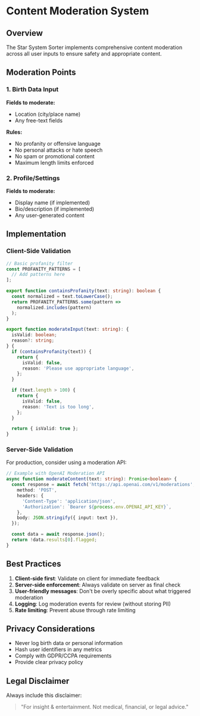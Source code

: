 # Content Moderation System

## Overview

The Star System Sorter implements comprehensive content moderation across all user inputs to ensure safety and appropriate content.

## Moderation Points

### 1. Birth Data Input

**Fields to moderate:**
- Location (city/place name)
- Any free-text fields

**Rules:**
- No profanity or offensive language
- No personal attacks or hate speech
- No spam or promotional content
- Maximum length limits enforced

### 2. Profile/Settings

**Fields to moderate:**
- Display name (if implemented)
- Bio/description (if implemented)
- Any user-generated content

## Implementation

### Client-Side Validation

```typescript
// Basic profanity filter
const PROFANITY_PATTERNS = [
  // Add patterns here
];

export function containsProfanity(text: string): boolean {
  const normalized = text.toLowerCase();
  return PROFANITY_PATTERNS.some(pattern => 
    normalized.includes(pattern)
  );
}

export function moderateInput(text: string): {
  isValid: boolean;
  reason?: string;
} {
  if (containsProfanity(text)) {
    return {
      isValid: false,
      reason: 'Please use appropriate language',
    };
  }

  if (text.length > 100) {
    return {
      isValid: false,
      reason: 'Text is too long',
    };
  }

  return { isValid: true };
}
```

### Server-Side Validation

For production, consider using a moderation API:

```typescript
// Example with OpenAI Moderation API
async function moderateContent(text: string): Promise<boolean> {
  const response = await fetch('https://api.openai.com/v1/moderations', {
    method: 'POST',
    headers: {
      'Content-Type': 'application/json',
      'Authorization': `Bearer ${process.env.OPENAI_API_KEY}`,
    },
    body: JSON.stringify({ input: text }),
  });

  const data = await response.json();
  return !data.results[0].flagged;
}
```

## Best Practices

1. **Client-side first**: Validate on client for immediate feedback
2. **Server-side enforcement**: Always validate on server as final check
3. **User-friendly messages**: Don't be overly specific about what triggered moderation
4. **Logging**: Log moderation events for review (without storing PII)
5. **Rate limiting**: Prevent abuse through rate limiting

## Privacy Considerations

- Never log birth data or personal information
- Hash user identifiers in any metrics
- Comply with GDPR/CCPA requirements
- Provide clear privacy policy

## Legal Disclaimer

Always include this disclaimer:

> "For insight & entertainment. Not medical, financial, or legal advice."
